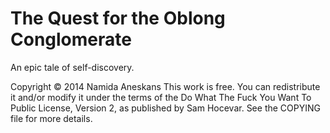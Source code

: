 The Quest for the Oblong Conglomerate
=====================================

An epic tale of self-discovery.


Copyright © 2014 Namida Aneskans <namida at skunkfrukt dot se>
This work is free. You can redistribute it and/or modify it under the
terms of the Do What The Fuck You Want To Public License, Version 2,
as published by Sam Hocevar. See the COPYING file for more details.
